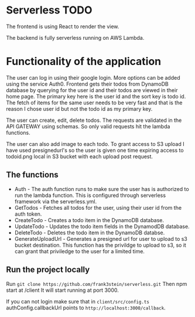 # Serverless TODO

The frontend is using React to render the view.

The backend is fully serverless running on AWS Lambda.

# Functionality of the application

The user can log in using their google login. More options can be added using the service Auth0. Frontend gets their todos from DynamoDB database by querying for the user id and their todos are viewed in their home page. The primary key here is the user id and the sort key is todo id. The fetch of items for the same user needs to be very fast and that is the reason I chose user id but not the todo id as my primary key.

The user can create, edit, delete todos. The requests are validated in the API GATEWAY using schemas. So only valid requests hit the lambda functions.

The user can also add image to each todo. To grant access to S3 upload I have used presignedurl's so the user is given one time expiring access to todoid.png local in S3 bucket with each upload post request.


## The functions 
- Auth - The auth function runs to make sure the user has is authorized to run the lambda function. This is configured through serverless framework via the serverless.yml.
- GetTodos - Fetches all todos for the user, using their user id from the auth token.
- CreateTodo - Creates a todo item in the DynamoDB database.
- UpdateTodo - Updates the todo item fields in the DynamodDB database.
- DeleteTodo - Deletes the todo item in the DynamoDB databse.
- GenerateUploadUrl - Generates a presigned url for user to upload to s3 bucket destination. This function has the privildge to upload to s3, so it can grant that priviledge to the user for a limited time.

## Run the project locally
Run `git clone https://github.com/frank3stein/serverless.git`
Then npm start at /client
It will start running at port 3000. 

If you can not login make sure that in
`client/src/config.ts`
authConfig.callbackUrl points to `http://localhost:3000/callback`.